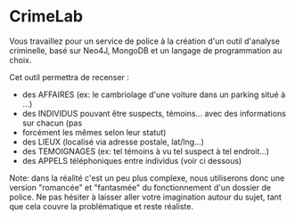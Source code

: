 # CrimeLab

Vous travaillez pour un service de police à la création d'un outil d'analyse criminelle, basé sur Neo4J,
MongoDB et un langage de programmation au choix. 

Cet outil permettra de recenser :
- des AFFAIRES (ex: le cambriolage d'une voiture dans un parking situé à ...)
- des INDIVIDUS pouvant être suspects, témoins... avec des informations sur chacun (pas
- forcément les mêmes selon leur statut)
- des LIEUX (localisé via adresse postale, lat/lng...)
- des TEMOIGNAGES (ex: tel témoins à vu tel suspect à tel endroit...)
- des APPELS téléphoniques entre individus (voir ci dessous)

Note: dans la réalité c'est un peu plus complexe, nous utiliserons donc une version "romancée" et
"fantasmée" du fonctionnement d'un dossier de police. Ne pas hésiter à laisser aller votre
imagination autour du sujet, tant que cela couvre la problématique et reste réaliste.